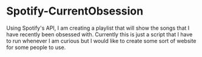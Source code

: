 # Spotify-CurrentObsession
Using Spotify's API, I am creating a playlist that will show the songs that I have recently been obsessed with. Currently this is just a script that I have to run whenever I am curious but I would like to create some sort of website for some people to use.
